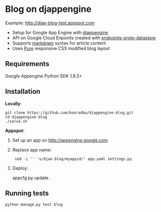 # Blog on djappengine

Example: <http://djae-blog-test.appspot.com>

* Setup for Google App Engine with [djappengine](https://github.com/potatolondon/djappengine/)
* API on Google Cloud Enpoints created with [endpoints-proto-datastore](https://github.com/GoogleCloudPlatform/endpoints-proto-datastore)
* Supports [markdown](http://daringfireball.net/projects/markdown) syntax for article content
* Uses [Pure](http://purecss.io/) responsive CSS modified blog layout

## Requirements

Google Appengine Python SDK 1.8.5+

## Installation

**Locally**:

    git clone https://github.com/konradko/djappengine-blog.git
    cd djappengine-blog
    ./serve.sh

**Appspot**:

1. Set up an app on <http://appengine.google.com>
2. Replace app name:

        sed -i '' 's/djae-blog/myappid/' app.yaml settings.py

3. Deploy:

    appcfg.py update .

## Running tests

    python manage.py test blog